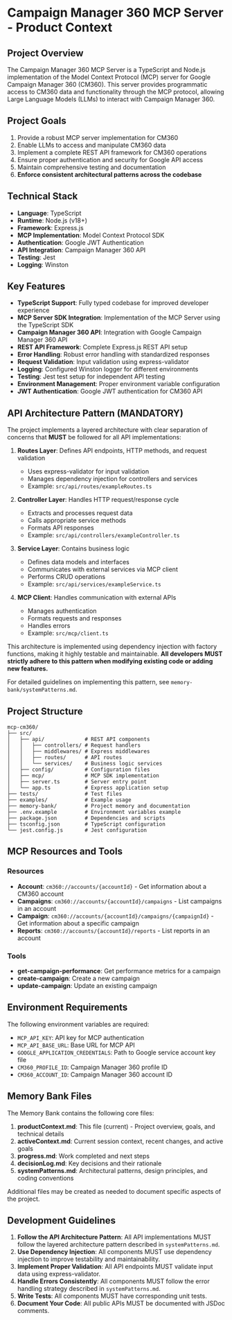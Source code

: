 # Campaign Manager 360 MCP Server - Product Context

## Project Overview

The Campaign Manager 360 MCP Server is a TypeScript and Node.js implementation of the Model Context Protocol (MCP) server for Google Campaign Manager 360 (CM360). This server provides programmatic access to CM360 data and functionality through the MCP protocol, allowing Large Language Models (LLMs) to interact with Campaign Manager 360.

## Project Goals

1. Provide a robust MCP server implementation for CM360
2. Enable LLMs to access and manipulate CM360 data
3. Implement a complete REST API framework for CM360 operations
4. Ensure proper authentication and security for Google API access
5. Maintain comprehensive testing and documentation
6. **Enforce consistent architectural patterns across the codebase**

## Technical Stack

- **Language**: TypeScript
- **Runtime**: Node.js (v18+)
- **Framework**: Express.js
- **MCP Implementation**: Model Context Protocol SDK
- **Authentication**: Google JWT Authentication
- **API Integration**: Campaign Manager 360 API
- **Testing**: Jest
- **Logging**: Winston

## Key Features

- **TypeScript Support**: Fully typed codebase for improved developer experience
- **MCP Server SDK Integration**: Implementation of the MCP Server using the TypeScript SDK
- **Campaign Manager 360 API**: Integration with Google Campaign Manager 360 API
- **REST API Framework**: Complete Express.js REST API setup
- **Error Handling**: Robust error handling with standardized responses
- **Request Validation**: Input validation using express-validator
- **Logging**: Configured Winston logger for different environments
- **Testing**: Jest test setup for independent API testing
- **Environment Management**: Proper environment variable configuration
- **JWT Authentication**: Google JWT authentication for CM360 API

## API Architecture Pattern (MANDATORY)

The project implements a layered architecture with clear separation of concerns that **MUST** be followed for all API implementations:

1. **Routes Layer**: Defines API endpoints, HTTP methods, and request validation
   - Uses express-validator for input validation
   - Manages dependency injection for controllers and services
   - Example: `src/api/routes/exampleRoutes.ts`

2. **Controller Layer**: Handles HTTP request/response cycle
   - Extracts and processes request data
   - Calls appropriate service methods
   - Formats API responses
   - Example: `src/api/controllers/exampleController.ts`

3. **Service Layer**: Contains business logic
   - Defines data models and interfaces
   - Communicates with external services via MCP client
   - Performs CRUD operations
   - Example: `src/api/services/exampleService.ts`

4. **MCP Client**: Handles communication with external APIs
   - Manages authentication
   - Formats requests and responses
   - Handles errors
   - Example: `src/mcp/client.ts`

This architecture is implemented using dependency injection with factory functions, making it highly testable and maintainable. **All developers MUST strictly adhere to this pattern when modifying existing code or adding new features.**

For detailed guidelines on implementing this pattern, see `memory-bank/systemPatterns.md`.

## Project Structure

```
mcp-cm360/
├── src/
│   ├── api/             # REST API components
│   │   ├── controllers/ # Request handlers
│   │   ├── middlewares/ # Express middlewares
│   │   ├── routes/      # API routes
│   │   └── services/    # Business logic services
│   ├── config/          # Configuration files
│   ├── mcp/             # MCP SDK implementation
│   ├── server.ts        # Server entry point
│   └── app.ts           # Express application setup
├── tests/               # Test files
├── examples/            # Example usage
├── memory-bank/         # Project memory and documentation
├── .env.example         # Environment variables example
├── package.json         # Dependencies and scripts
├── tsconfig.json        # TypeScript configuration
└── jest.config.js       # Jest configuration
```

## MCP Resources and Tools

### Resources
- **Account**: `cm360://accounts/{accountId}` - Get information about a CM360 account
- **Campaigns**: `cm360://accounts/{accountId}/campaigns` - List campaigns in an account
- **Campaign**: `cm360://accounts/{accountId}/campaigns/{campaignId}` - Get information about a specific campaign
- **Reports**: `cm360://accounts/{accountId}/reports` - List reports in an account

### Tools
- **get-campaign-performance**: Get performance metrics for a campaign
- **create-campaign**: Create a new campaign
- **update-campaign**: Update an existing campaign

## Environment Requirements

The following environment variables are required:
- `MCP_API_KEY`: API key for MCP authentication
- `MCP_API_BASE_URL`: Base URL for MCP API
- `GOOGLE_APPLICATION_CREDENTIALS`: Path to Google service account key file
- `CM360_PROFILE_ID`: Campaign Manager 360 profile ID
- `CM360_ACCOUNT_ID`: Campaign Manager 360 account ID

## Memory Bank Files

The Memory Bank contains the following core files:

1. **productContext.md**: This file (current) - Project overview, goals, and technical details
2. **activeContext.md**: Current session context, recent changes, and active goals
3. **progress.md**: Work completed and next steps
4. **decisionLog.md**: Key decisions and their rationale
5. **systemPatterns.md**: Architectural patterns, design principles, and coding conventions

Additional files may be created as needed to document specific aspects of the project.

## Development Guidelines

1. **Follow the API Architecture Pattern**: All API implementations MUST follow the layered architecture pattern described in `systemPatterns.md`.
2. **Use Dependency Injection**: All components MUST use dependency injection to improve testability and maintainability.
3. **Implement Proper Validation**: All API endpoints MUST validate input data using express-validator.
4. **Handle Errors Consistently**: All components MUST follow the error handling strategy described in `systemPatterns.md`.
5. **Write Tests**: All components MUST have corresponding unit tests.
6. **Document Your Code**: All public APIs MUST be documented with JSDoc comments.